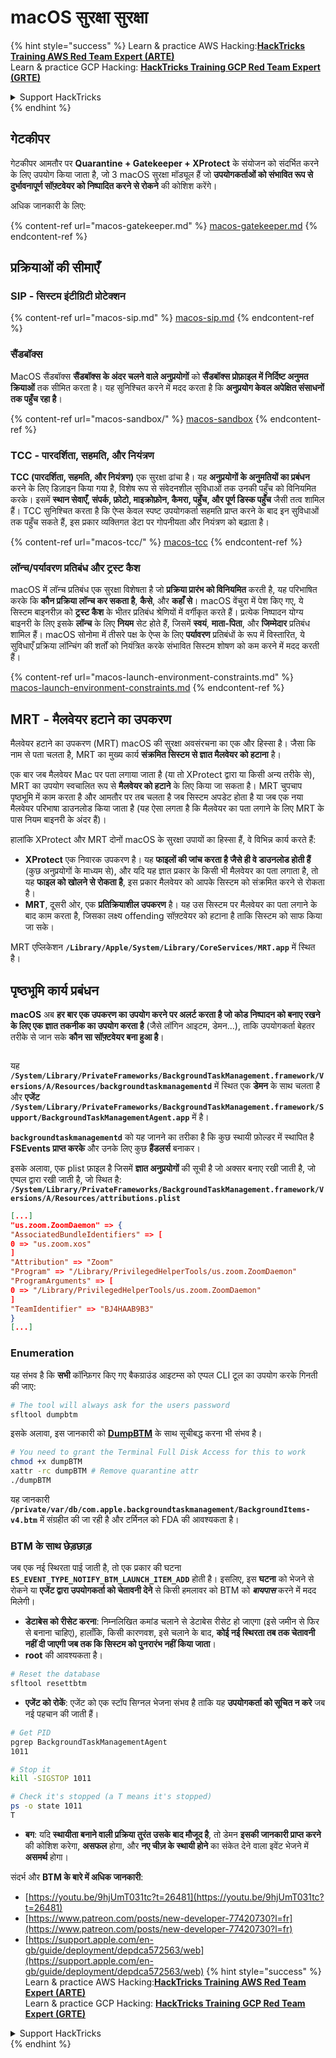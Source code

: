 # macOS सुरक्षा सुरक्षा

{% hint style="success" %}
Learn & practice AWS Hacking:<img src="/.gitbook/assets/arte.png" alt="" data-size="line">[**HackTricks Training AWS Red Team Expert (ARTE)**](https://training.hacktricks.xyz/courses/arte)<img src="/.gitbook/assets/arte.png" alt="" data-size="line">\
Learn & practice GCP Hacking: <img src="/.gitbook/assets/grte.png" alt="" data-size="line">[**HackTricks Training GCP Red Team Expert (GRTE)**<img src="/.gitbook/assets/grte.png" alt="" data-size="line">](https://training.hacktricks.xyz/courses/grte)

<details>

<summary>Support HackTricks</summary>

* Check the [**subscription plans**](https://github.com/sponsors/carlospolop)!
* **Join the** 💬 [**Discord group**](https://discord.gg/hRep4RUj7f) or the [**telegram group**](https://t.me/peass) or **follow** us on **Twitter** 🐦 [**@hacktricks\_live**](https://twitter.com/hacktricks\_live)**.**
* **Share hacking tricks by submitting PRs to the** [**HackTricks**](https://github.com/carlospolop/hacktricks) and [**HackTricks Cloud**](https://github.com/carlospolop/hacktricks-cloud) github repos.

</details>
{% endhint %}

## गेटकीपर

गेटकीपर आमतौर पर **Quarantine + Gatekeeper + XProtect** के संयोजन को संदर्भित करने के लिए उपयोग किया जाता है, जो 3 macOS सुरक्षा मॉड्यूल हैं जो **उपयोगकर्ताओं को संभावित रूप से दुर्भावनापूर्ण सॉफ़्टवेयर को निष्पादित करने से रोकने** की कोशिश करेंगे।

अधिक जानकारी के लिए:

{% content-ref url="macos-gatekeeper.md" %}
[macos-gatekeeper.md](macos-gatekeeper.md)
{% endcontent-ref %}

## प्रक्रियाओं की सीमाएँ

### SIP - सिस्टम इंटीग्रिटी प्रोटेक्शन

{% content-ref url="macos-sip.md" %}
[macos-sip.md](macos-sip.md)
{% endcontent-ref %}

### सैंडबॉक्स

MacOS सैंडबॉक्स **सैंडबॉक्स के अंदर चलने वाले अनुप्रयोगों** को **सैंडबॉक्स प्रोफ़ाइल में निर्दिष्ट अनुमत क्रियाओं** तक सीमित करता है। यह सुनिश्चित करने में मदद करता है कि **अनुप्रयोग केवल अपेक्षित संसाधनों तक पहुँच रहा है**।

{% content-ref url="macos-sandbox/" %}
[macos-sandbox](macos-sandbox/)
{% endcontent-ref %}

### TCC - **पारदर्शिता, सहमति, और नियंत्रण**

**TCC (पारदर्शिता, सहमति, और नियंत्रण)** एक सुरक्षा ढांचा है। यह **अनुप्रयोगों के अनुमतियों का प्रबंधन** करने के लिए डिज़ाइन किया गया है, विशेष रूप से संवेदनशील सुविधाओं तक उनकी पहुँच को विनियमित करके। इसमें **स्थान सेवाएँ, संपर्क, फ़ोटो, माइक्रोफ़ोन, कैमरा, पहुँच, और पूर्ण डिस्क पहुँच** जैसी तत्व शामिल हैं। TCC सुनिश्चित करता है कि ऐप्स केवल स्पष्ट उपयोगकर्ता सहमति प्राप्त करने के बाद इन सुविधाओं तक पहुँच सकते हैं, इस प्रकार व्यक्तिगत डेटा पर गोपनीयता और नियंत्रण को बढ़ाता है।

{% content-ref url="macos-tcc/" %}
[macos-tcc](macos-tcc/)
{% endcontent-ref %}

### लॉन्च/पर्यावरण प्रतिबंध और ट्रस्ट कैश

macOS में लॉन्च प्रतिबंध एक सुरक्षा विशेषता है जो **प्रक्रिया प्रारंभ को विनियमित** करती है, यह परिभाषित करके कि **कौन प्रक्रिया लॉन्च कर सकता है**, **कैसे**, और **कहाँ से**। macOS वेंचुरा में पेश किए गए, ये सिस्टम बाइनरीज़ को **ट्रस्ट कैश** के भीतर प्रतिबंध श्रेणियों में वर्गीकृत करते हैं। प्रत्येक निष्पादन योग्य बाइनरी के लिए इसके **लॉन्च** के लिए **नियम** सेट होते हैं, जिसमें **स्वयं**, **माता-पिता**, और **जिम्मेदार** प्रतिबंध शामिल हैं। macOS सोनोमा में तीसरे पक्ष के ऐप्स के लिए **पर्यावरण** प्रतिबंधों के रूप में विस्तारित, ये सुविधाएँ प्रक्रिया लॉन्चिंग की शर्तों को नियंत्रित करके संभावित सिस्टम शोषण को कम करने में मदद करती हैं।

{% content-ref url="macos-launch-environment-constraints.md" %}
[macos-launch-environment-constraints.md](macos-launch-environment-constraints.md)
{% endcontent-ref %}

## MRT - मैलवेयर हटाने का उपकरण

मैलवेयर हटाने का उपकरण (MRT) macOS की सुरक्षा अवसंरचना का एक और हिस्सा है। जैसा कि नाम से पता चलता है, MRT का मुख्य कार्य **संक्रमित सिस्टम से ज्ञात मैलवेयर को हटाना** है।

एक बार जब मैलवेयर Mac पर पता लगाया जाता है (या तो XProtect द्वारा या किसी अन्य तरीके से), MRT का उपयोग स्वचालित रूप से **मैलवेयर को हटाने** के लिए किया जा सकता है। MRT चुपचाप पृष्ठभूमि में काम करता है और आमतौर पर तब चलता है जब सिस्टम अपडेट होता है या जब एक नया मैलवेयर परिभाषा डाउनलोड किया जाता है (यह ऐसा लगता है कि मैलवेयर का पता लगाने के लिए MRT के पास नियम बाइनरी के अंदर हैं)।

हालांकि XProtect और MRT दोनों macOS के सुरक्षा उपायों का हिस्सा हैं, वे विभिन्न कार्य करते हैं:

* **XProtect** एक निवारक उपकरण है। यह **फाइलों की जांच करता है जैसे ही वे डाउनलोड होती हैं** (कुछ अनुप्रयोगों के माध्यम से), और यदि यह ज्ञात प्रकार के किसी भी मैलवेयर का पता लगाता है, तो यह **फाइल को खोलने से रोकता है**, इस प्रकार मैलवेयर को आपके सिस्टम को संक्रमित करने से रोकता है।
* **MRT**, दूसरी ओर, एक **प्रतिक्रियाशील उपकरण** है। यह उस सिस्टम पर मैलवेयर का पता लगाने के बाद काम करता है, जिसका लक्ष्य offending सॉफ़्टवेयर को हटाना है ताकि सिस्टम को साफ किया जा सके।

MRT एप्लिकेशन **`/Library/Apple/System/Library/CoreServices/MRT.app`** में स्थित है।

## पृष्ठभूमि कार्य प्रबंधन

**macOS** अब **हर बार एक उपकरण का उपयोग करने पर अलर्ट करता है जो कोड निष्पादन को बनाए रखने के लिए एक ज्ञात तकनीक का उपयोग करता है** (जैसे लॉगिन आइटम, डेमन...), ताकि उपयोगकर्ता बेहतर तरीके से जान सके **कौन सा सॉफ़्टवेयर बना हुआ है**।

<figure><img src="../../../.gitbook/assets/image (1183).png" alt=""><figcaption></figcaption></figure>

यह **`/System/Library/PrivateFrameworks/BackgroundTaskManagement.framework/Versions/A/Resources/backgroundtaskmanagementd`** में स्थित एक **डेमन** के साथ चलता है और **एजेंट** **`/System/Library/PrivateFrameworks/BackgroundTaskManagement.framework/Support/BackgroundTaskManagementAgent.app`** में है।

**`backgroundtaskmanagementd`** को यह जानने का तरीका है कि कुछ स्थायी फ़ोल्डर में स्थापित है **FSEvents प्राप्त करके** और उनके लिए कुछ **हैंडलर्स** बनाकर।

इसके अलावा, एक plist फ़ाइल है जिसमें **ज्ञात अनुप्रयोगों** की सूची है जो अक्सर बनाए रखी जाती है, जो एप्पल द्वारा रखी जाती है, जो स्थित है: **`/System/Library/PrivateFrameworks/BackgroundTaskManagement.framework/Versions/A/Resources/attributions.plist`**
```json
[...]
"us.zoom.ZoomDaemon" => {
"AssociatedBundleIdentifiers" => [
0 => "us.zoom.xos"
]
"Attribution" => "Zoom"
"Program" => "/Library/PrivilegedHelperTools/us.zoom.ZoomDaemon"
"ProgramArguments" => [
0 => "/Library/PrivilegedHelperTools/us.zoom.ZoomDaemon"
]
"TeamIdentifier" => "BJ4HAAB9B3"
}
[...]
```
### Enumeration

यह संभव है कि **सभी** कॉन्फ़िगर किए गए बैकग्राउंड आइटम्स को एप्पल CLI टूल का उपयोग करके गिनती की जाए:
```bash
# The tool will always ask for the users password
sfltool dumpbtm
```
इसके अलावा, इस जानकारी को [**DumpBTM**](https://github.com/objective-see/DumpBTM) के साथ सूचीबद्ध करना भी संभव है।
```bash
# You need to grant the Terminal Full Disk Access for this to work
chmod +x dumpBTM
xattr -rc dumpBTM # Remove quarantine attr
./dumpBTM
```
यह जानकारी **`/private/var/db/com.apple.backgroundtaskmanagement/BackgroundItems-v4.btm`** में संग्रहीत की जा रही है और टर्मिनल को FDA की आवश्यकता है।

### BTM के साथ छेड़छाड़

जब एक नई स्थिरता पाई जाती है, तो एक प्रकार की घटना **`ES_EVENT_TYPE_NOTIFY_BTM_LAUNCH_ITEM_ADD`** होती है। इसलिए, इस **घटना** को भेजने से रोकने या **एजेंट द्वारा उपयोगकर्ता को चेतावनी देने** से किसी हमलावर को BTM को _**बायपास**_ करने में मदद मिलेगी।

* **डेटाबेस को रीसेट करना**: निम्नलिखित कमांड चलाने से डेटाबेस रीसेट हो जाएगा (इसे जमीन से फिर से बनाना चाहिए), हालाँकि, किसी कारणवश, इसे चलाने के बाद, **कोई नई स्थिरता तब तक चेतावनी नहीं दी जाएगी जब तक कि सिस्टम को पुनरारंभ नहीं किया जाता**।
* **root** की आवश्यकता है।
```bash
# Reset the database
sfltool resettbtm
```
* **एजेंट को रोकें**: एजेंट को एक स्टॉप सिग्नल भेजना संभव है ताकि यह **उपयोगकर्ता को सूचित न करे** जब नई पहचान की जाती हैं।
```bash
# Get PID
pgrep BackgroundTaskManagementAgent
1011

# Stop it
kill -SIGSTOP 1011

# Check it's stopped (a T means it's stopped)
ps -o state 1011
T
```
* **बग**: यदि **स्थायीता बनाने वाली प्रक्रिया तुरंत उसके बाद मौजूद है**, तो डेमन **इसकी जानकारी प्राप्त करने** की कोशिश करेगा, **असफल** होगा, और **नए चीज़ के स्थायी होने** का संकेत देने वाला इवेंट भेजने में **असमर्थ** होगा।

संदर्भ और **BTM के बारे में अधिक जानकारी**:

* [https://youtu.be/9hjUmT031tc?t=26481](https://youtu.be/9hjUmT031tc?t=26481)
* [https://www.patreon.com/posts/new-developer-77420730?l=fr](https://www.patreon.com/posts/new-developer-77420730?l=fr)
* [https://support.apple.com/en-gb/guide/deployment/depdca572563/web](https://support.apple.com/en-gb/guide/deployment/depdca572563/web)
{% hint style="success" %}
Learn & practice AWS Hacking:<img src="/.gitbook/assets/arte.png" alt="" data-size="line">[**HackTricks Training AWS Red Team Expert (ARTE)**](https://training.hacktricks.xyz/courses/arte)<img src="/.gitbook/assets/arte.png" alt="" data-size="line">\
Learn & practice GCP Hacking: <img src="/.gitbook/assets/grte.png" alt="" data-size="line">[**HackTricks Training GCP Red Team Expert (GRTE)**<img src="/.gitbook/assets/grte.png" alt="" data-size="line">](https://training.hacktricks.xyz/courses/grte)

<details>

<summary>Support HackTricks</summary>

* Check the [**subscription plans**](https://github.com/sponsors/carlospolop)!
* **Join the** 💬 [**Discord group**](https://discord.gg/hRep4RUj7f) or the [**telegram group**](https://t.me/peass) or **follow** us on **Twitter** 🐦 [**@hacktricks\_live**](https://twitter.com/hacktricks\_live)**.**
* **Share hacking tricks by submitting PRs to the** [**HackTricks**](https://github.com/carlospolop/hacktricks) and [**HackTricks Cloud**](https://github.com/carlospolop/hacktricks-cloud) github repos.

</details>
{% endhint %}
</details>
